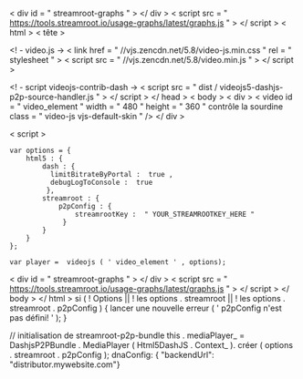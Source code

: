 < div  id = " streamroot-graphs " > </ div >
< script  src = " https://tools.streamroot.io/usage-graphs/latest/graphs.js " > </ script >
< html >
< tête >

  <! - video.js -> 
  < link  href = " //vjs.zencdn.net/5.8/video-js.min.css "  rel = " stylesheet " >
  < script  src = " //vjs.zencdn.net/5.8/video.min.js " > </ script >

  <! - script videojs-contrib-dash -> 
  < script  src = " dist / videojs5-dashjs-p2p-source-handler.js " > </ script >
</ head >
< body >
  < div >
      < video  id = " video_element "  width = " 480 "  height = " 360 "  contrôle la  sourdine  class = " video-js vjs-default-skin " />
  </ div >

  < script >

    var options = { 
        html5 : { 
            dash : { 
              limitBitrateByPortal :  true , 
              debugLogToConsole :  true
             }, 
            streamroot : { 
                p2pConfig : { 
                    streamrootKey :  " YOUR_STREAMROOTKEY_HERE "
                 } 
            } 
        } 
    };

    var player =  videojs ( ' video_element ' , options); 
      

  < div  id = " streamroot-graphs " > </ div >
  < script  src = " https://tools.streamroot.io/usage-graphs/latest/graphs.js " > </ script >
</ body >
</ html >
si ( ! Options ||  ! les options . streamroot  ||  ! les options . streamroot . p2pConfig ) {
   lancer une  nouvelle  erreur ( ' p2pConfig n'est pas défini! ' );
}

// initialisation de streamroot-p2p-bundle 
this . mediaPlayer_  =  DashjsP2PBundle . MediaPlayer ( Html5DashJS . Context_ ). créer ( options . streamroot . p2pConfig );
dnaConfig: {  "backendUrl": "distributor.mywebsite.com"}
